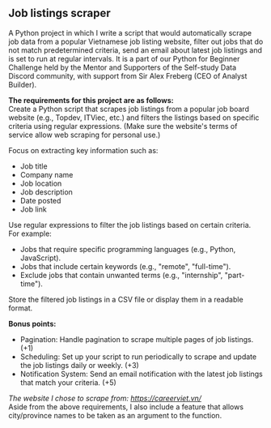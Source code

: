 ## Job listings scraper
A Python project in which I write a script that would automatically scrape job data from a popular Vietnamese job listing website, filter out jobs that do not match predetermined criteria, send an email about latest job listings and is set to run at regular intervals. It is a part of our Python for Beginner Challenge held by the Mentor and Supporters of the Self-study Data Discord community, with support from Sir Alex Freberg (CEO of Analyst Builder).

**The requirements for this project are as follows:**  
Create a Python script that scrapes job listings from a popular job board website (e.g., Topdev, ITViec, etc.) and filters the listings based on specific criteria using regular expressions. (Make sure the website's terms of service allow web scraping for personal use.)

Focus on extracting key information such as:
- Job title
- Company name
- Job location
- Job description
- Date posted
- Job link

Use regular expressions to filter the job listings based on certain criteria. For example:
- Jobs that require specific programming languages (e.g., Python, JavaScript).
- Jobs that include certain keywords (e.g., "remote", "full-time").
- Exclude jobs that contain unwanted terms (e.g., "internship", "part-time").

Store the filtered job listings in a CSV file or display them in a readable format.

**Bonus points:**  
- Pagination: Handle pagination to scrape multiple pages of job listings. (+1)
- Scheduling: Set up your script to run periodically to scrape and update the job listings daily or weekly. (+3)
- Notification System: Send an email notification with the latest job listings that match your criteria. (+5)

*The website I chose to scrape from: https://careerviet.vn/*  
Aside from the above requirements, I also include a feature that allows city/province names to be taken as an argument to the function.
